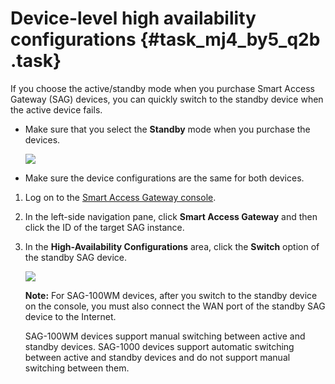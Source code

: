 # Device-level high availability configurations {#task_mj4_by5_q2b .task}

If you choose the active/standby mode when you purchase Smart Access Gateway \(SAG\) devices, you can quickly switch to the standby device when the active device fails.

-   Make sure that you select the **Standby** mode when you purchase the devices.

    ![](http://static-aliyun-doc.oss-cn-hangzhou.aliyuncs.com/assets/img/17036/15627393848559_en-US.png)

-   Make sure the device configurations are the same for both devices.

1.  Log on to the [Smart Access Gateway console](https://smartag.console.aliyun.com).
2.  In the left-side navigation pane, click **Smart Access Gateway** and then click the ID of the target SAG instance.
3.  In the **High-Availability Configurations** area, click the **Switch** option of the standby SAG device. 

    ![](images/8561_en-US_source.png)

    **Note:** For SAG-100WM devices, after you switch to the standby device on the console, you must also connect the WAN port of the standby SAG device to the Internet.

    SAG-100WM devices support manual switching between active and standby devices. SAG-1000 devices support automatic switching between active and standby devices and do not support manual switching between them.


